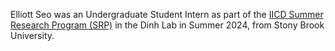 Elliott Seo was an Undergraduate Student Intern as part of the <a href="https://cancerdynamics.columbia.edu/summer-research-internship">IICD Summer Research Program (SRP)</a> in the Dinh Lab in Summer 2024, from Stony Brook University.